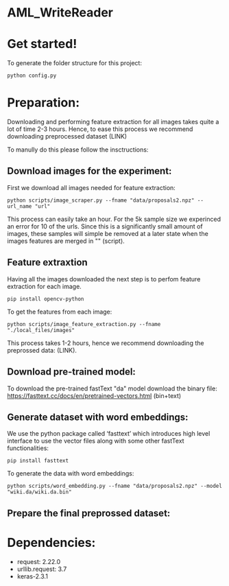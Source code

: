 # AML_WriteReader

# Get started! 
To generate the folder structure for this project: 
```
python config.py
```

# Preparation: 
Downloading and performing feature extraction for all images takes quite a lot of time 2-3 hours. Hence, to ease this process we recommend downloading preprocessed dataset (LINK)

To manully do this please follow the insctructions: 
## Download images for the experiment: 
First we download all images needed for feature extraction: 

```
python scripts/image_scraper.py --fname "data/proposals2.npz" --url_name "url"
```

This process can easily take an hour. For the 5k sample size we experinced an error for 10 of the urls. Since this is a significantly small amount of images, these samples will simple be removed at a later state when the images features are merged in "" (script). 

## Feature extraxtion 
Having all the images downloaded the next step is to perfom feature extraction for each image. 

```
pip install opencv-python
```

To get the features from each image: 
```
python scripts/image_feature_extraction.py --fname "./local_files/images"
```
This process takes 1-2 hours, hence we recommend downloading the preprossed data: (LINK).

## Download pre-trained model: 
To download the pre-trained fastText "da" model download the binary file: https://fasttext.cc/docs/en/pretrained-vectors.html (bin+text)

## Generate dataset with word embeddings:
We use the python package called ‘fasttext’ which introduces high level interface to use the vector files along with some other fastText functionalities:

```
pip install fasttext
```

To generate the data with word embeddings: 
```
python scripts/word_embedding.py --fname "data/proposals2.npz" --model "wiki.da/wiki.da.bin"
```

## Prepare the final preprossed dataset: 




# Dependencies: 
- request: 2.22.0
- urllib.request: 3.7
- keras-2.3.1